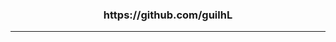 <!-- Snake Grid -->
<div align="center">
  <h3 style="text-decoration: none">https://github.com/guilhL</h3>
  <hr>
</div>
